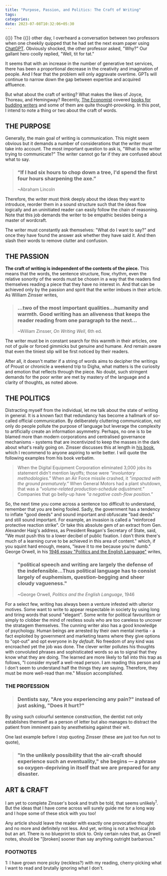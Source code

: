 ```yaml
---
title: "Purpose, Passion, and Politics: The Craft of Writing"
tags:
categories: 
date: 2023-07-08T10:32:06+05:30
---
```


{{<dropcap>}} The {{</dropcap>}} other day, I overheard a conversation between two professors when one cheekily quipped that he had set the next exam paper using [ChatGPT][2]. Obviously shocked, the other professor asked, "Why?" Our gallant hero coolly replied, "Well, tit for tat."   

It seems that with an increase in the number of generative text services, there has been a proportional decrease in the creativity and imagination of people. And I fear that the problem will only aggravate overtime. GPTs will continue to narrow down the gap between expertise and acquired affluence.   

But what about the craft of writing? What makes the likes of Joyce, Thoreau, and Hemingway? Recently, [The Economist][0] covered [books for budding writers][1] and some of them are quite thought-provoking. In this post, I intend to note a thing or two about the craft of words. 


## THE PURPOSE    

Generally, the main goal of writing is communication. This might seem obvious but it demands a number of considerations that the writer must take into account. The most important question to ask is, "What is the writer trying to communicate?" The writer cannot go far if they are confused about what to say.  

> ### “If I had six hours to chop down a tree, I'd spend the first four hours sharpening the axe.” 
> ~Abraham Lincoln   

Therefore, the writer must think deeply about the ideas they want to introduce, reorder them in a sound structure such that the ideas flow logically and an uninitiated reader can easily follow the chain of reasoning. Note that this job demands the writer to be empathic besides being a master of wordcraft.   

The writer must constantly ask themselves: "What do I want to say?" and once they have found the answer ask whether they have said it. And then slash their words to remove clutter and confusion.     


## THE PASSION

**The craft of writing is independent of the contents of the piece.** This means that the words, the sentence structure, flow, rhythm, even the relative sonority of the words must be chosen in a way that the readers find themselves reading a piece that they have no interest in. And that can be achieved only by the passion and spirit that the writer imbues in their article. As William Zinsser writes, 

> ### ...two of the most important qualities...humanity and warmth. Good writing has an aliveness that keeps the reader reading from one paragraph to the next...   
> ~William Zinsser, _On Writing Well_, 6th ed.   

The writer must be in constant search for this warmth in their articles, one not of guile or forced gimmicks but genuine and humane. And remain aware that even the tiniest slip will be first noticed by their readers.   

After all, it doesn't matter if a string of words aims to decipher the writings of Proust or chronicle a weekend trip to Digha, what matters is the curiosity and emotion that reflects through the piece. No doubt, such stringent demands for the poor writer are met by mastery of the language and a clarity of thoughts, as noted above.   


## THE POLITICS   

Distracting myself from the individual, let me talk about the state of writing in general. It is a known fact that redundancy has become a hallmark of so-called official communication. By deliberately cluttering communication, not only do people pollute the purpose of language but leverage the complexity to artificially create an information asymmetry. Perhaps, no one is to be blamed more than modern corporations and centralised governance mechanisms - systems that are incentivized to keep the masses in the dark about what's really going on. Zinsser discusses this at length in [his book][3], which I recommend to anyone aspiring to write better. I will quote the following examples from his book verbatim.

> When the Digital Equipment Corporation eliminated 3,000 jobs its statement didn't mention layoffs; those were _"involuntary methodologies."_ When an Air Force missile crashed, it _"impacted with the ground prematurely."_ When General Motors had a plant shutdown, that was a _"volume-related production-schedule adjustment."_ Companies that go belly-up have _"a negative cash-flow position."_    

So, the next time you come across a sentence too difficult to understand, remember that you are being fooled. Sadly, the government has a tendency to inflate "good deeds" and sound important and obfuscate "bad deeds" and still sound important. For example, an invasion is called a "reinforced protective reaction strike". Or take this absolute gem of an extract from Gen. Alexander Haig's address, as President Reagan's Secretary of State, said, "We must push this to a lower decibel of public fixation. I don't think there's much of a learning curve to be achieved in this area of content." which, if you squint hard enough, means, "leave it to me because you're dumb." George Orwell, in his [1946 essay "Politics and the English Language"][4] writes,  

> ### "political speech and writing are largely the defense of the indefensible...Thus political language has to consist largely of euphemism, question-begging and sheer cloudy vagueness."
> ~George Orwell, _Politics and the English Language_, 1946     

For a select few, writing has always been a venture infested with ulterior motives. Some want to write to appear respectable in society by using long and tiring words that sound "elegant". Some write for political favouritism or simply to clobber the mind of restless souls who are too careless to uncover the stratagem themselves. The cunning writer also has a good knowledge of psychology. Human beings are arrested by their own mental inertia - a fact exploited by government and marketing teams where they give options to "opt-out" and opt everyone in _by default_. No freedom of any kind was encroached yet the job was done. The clever writer pollutes his thoughts with convoluted phrases and sophisticated words so as to signal that they know what they are doing. The learned are more likely to fall into this trap as follows, "I consider myself a well-read person. I am reading this person and I don't seem to understand half the things they are saying. Therefore, they must be more well-read than me." Mission accomplished.   

### THE PROFESSION   

> ### Dentists say, "Are you experiencing any pain?" instead of just asking, "Does it hurt?"  

By using such colourful sentence construction, the dentist not only establishes themself as a person of letter but also manages to distract the patient from imminent pain by anesthetising against their wit.   

One last example before I stop quoting Zinsser (these are just too fun not to quote),  
> ### "In the unlikely possibility that the air-craft should experience such an eventuality," she begins — a phrase so oxygen-depriving in itself that we are prepared for any disaster.


## ART & CRAFT      

I am yet to complete Zinsser's book and truth be told, that seems unlikely<sup>1</sup>. But the ideas that I have come across will surely guide me for a long way and I hope some of these stick with you too! 

Any article should leave the reader with exactly one provocative thought and no more and definitely not less. And yet, writing is not a technical job but an art. There is no blueprint to stick to. Only certain rules that, as Orwell notes, should be "[broken] sooner than say anything outright barbarous."   

### FOOTNOTES 

1: I have grown more picky (reckless?) with my reading, cherry-picking what I want to read and brutally ignoring what I don't. 

[0]: https://www.economist.com
[1]: https://www.economist.com/the-economist-reads/2022/09/09/what-to-read-to-become-a-better-writer
[2]: https://chat.openai.com
[3]: https://www.goodreads.com/book/show/53343.On_Writing_Well
[4]: https://bioinfo.uib.es/~joemiro/RecEscr/PoliticsandEngLang.pdf


